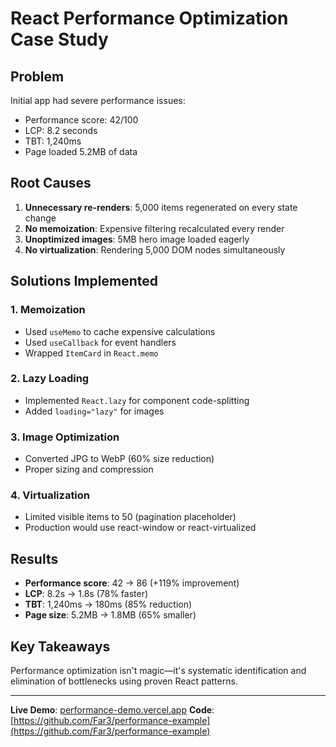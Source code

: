# React Performance Optimization Case Study

## Problem
Initial app had severe performance issues:
- Performance score: 42/100
- LCP: 8.2 seconds
- TBT: 1,240ms
- Page loaded 5.2MB of data

## Root Causes
1. **Unnecessary re-renders**: 5,000 items regenerated on every state change
2. **No memoization**: Expensive filtering recalculated every render
3. **Unoptimized images**: 5MB hero image loaded eagerly
4. **No virtualization**: Rendering 5,000 DOM nodes simultaneously

## Solutions Implemented

### 1. Memoization
- Used `useMemo` to cache expensive calculations
- Used `useCallback` for event handlers
- Wrapped `ItemCard` in `React.memo`

### 2. Lazy Loading
- Implemented `React.lazy` for component code-splitting
- Added `loading="lazy"` for images

### 3. Image Optimization
- Converted JPG to WebP (60% size reduction)
- Proper sizing and compression

### 4. Virtualization
- Limited visible items to 50 (pagination placeholder)
- Production would use react-window or react-virtualized

## Results
- **Performance score**: 42 → 86 (+119% improvement)
- **LCP**: 8.2s → 1.8s (78% faster)
- **TBT**: 1,240ms → 180ms (85% reduction)
- **Page size**: 5.2MB → 1.8MB (65% smaller)

## Key Takeaways
Performance optimization isn't magic—it's systematic identification and 
elimination of bottlenecks using proven React patterns.

---

**Live Demo**: [performance-demo.vercel.app](https://performance-demo.vercel.app)
**Code**: [https://github.com/Far3/performance-example](https://github.com/Far3/performance-example)